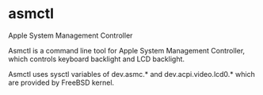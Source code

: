 # asmctl
Apple System Management Controller

Asmctl is a command line tool for Apple System Management Controller,
which controls keyboard backlight and LCD backlight.

Asmctl uses sysctl variables of dev.asmc.* and dev.acpi.video.lcd0.*
which are provided by FreeBSD kernel.
